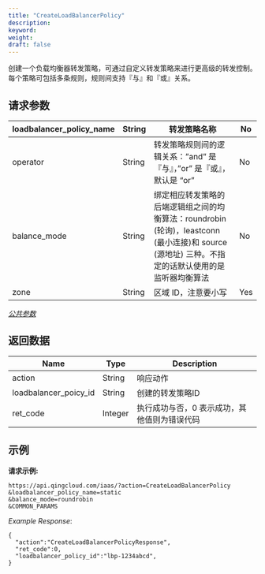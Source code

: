 ```yaml
---
title: "CreateLoadBalancerPolicy"
description: 
keyword: 
weight: 
draft: false
---
```




创建一个负载均衡器转发策略，可通过自定义转发策略来进行更高级的转发控制。 每个策略可包括多条规则，规则间支持『与』和『或』关系。

## 请求参数

| loadbalancer_policy_name | String | 转发策略名称 | No |
| --- | --- | --- | --- |
| operator | String | 转发策略规则间的逻辑关系：”and” 是『与』，”or” 是『或』，默认是 “or” | No |
| balance_mode | String | 绑定相应转发策略的后端逻辑组之间的均衡算法：roundrobin (轮询)，leastconn (最小连接)和 source (源地址) 三种。不指定的话默认使用的是监听器均衡算法| No |
| zone | String | 区域 ID，注意要小写 | Yes |

[_公共参数_](../../../parameters/)

## 返回数据

| Name | Type | Description |
| --- | --- | --- |
| action | String | 响应动作 |
| loadbalancer_poicy_id | String | 创建的转发策略ID |
| ret_code | Integer | 执行成功与否，0 表示成功，其他值则为错误代码 |

## 示例

**请求示例:**

```
https://api.qingcloud.com/iaas/?action=CreateLoadBalancerPolicy
&loadbalancer_policy_name=static
&balance_mode=roundrobin
&COMMON_PARAMS
```

_Example Response_:

```
{
  "action":"CreateLoadBalancerPolicyResponse",
  "ret_code":0,
  "loadbalancer_policy_id":"lbp-1234abcd",
}
```
